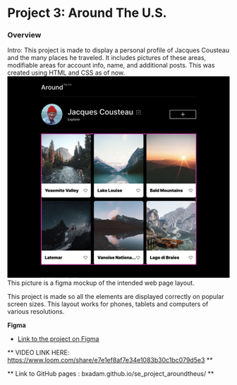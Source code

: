 # Project 3: Around The U.S.

### Overview

Intro: This project is made to display a personal profile of Jacques Cousteau and the many places he traveled. It includes pictures of these areas, modifiable
areas for account info, name, and additional posts. This was created using HTML and CSS as of now.
<img src="./images/figma.png"> This picture is a figma mockup of the intended web page layout.

This project is made so all the elements are displayed correctly on popular screen sizes. This layout works for phones, tablets and computers of various resolutions.

**Figma**

- [Link to the project on Figma](https://www.figma.com/file/ii4xxsJ0ghevUOcssTlHZv/Sprint-3%3A-Around-the-US?node-id=0%3A1)

** VIDEO LINK HERE: https://www.loom.com/share/e7e1ef8af7e34e1083b30c1bc079d5e3 **

** Link to GitHub pages : bxadam.github.io/se_project_aroundtheus/ **
